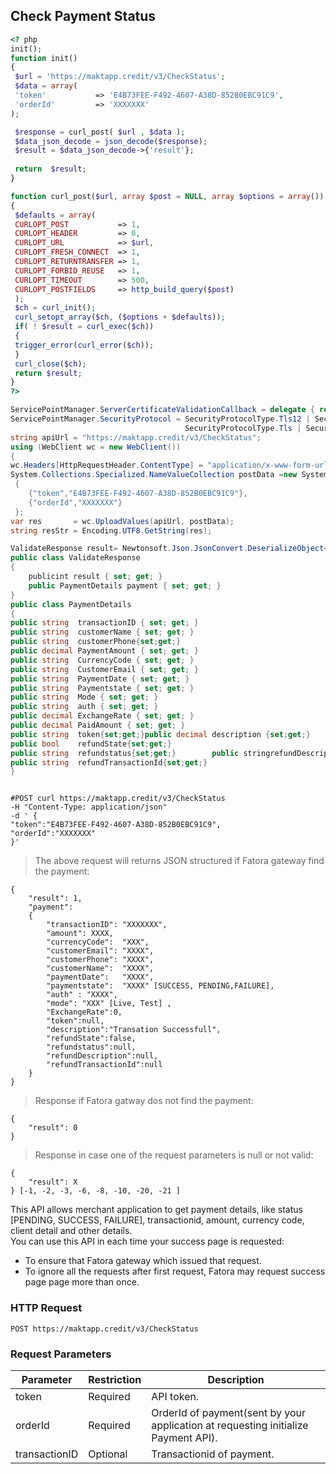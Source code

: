 ## Check Payment Status
```php
<? php
init();
function init()
{
 $url = 'https://maktapp.credit/v3/CheckStatus';
 $data = array(
 'token'		   => 'E4B73FEE-F492-4607-A38D-852B0EBC91C9', 
 'orderId'		   => 'XXXXXXX' 
);

 $response = curl_post( $url , $data );
 $data_json_decode = json_decode($response);
 $result = $data_json_decode->{'result'};
 
 return  $result;
}

function curl_post($url, array $post = NULL, array $options = array())
{ 
 $defaults = array(
 CURLOPT_POST 			=> 1,
 CURLOPT_HEADER 		=> 0,
 CURLOPT_URL 			=> $url,
 CURLOPT_FRESH_CONNECT  => 1,
 CURLOPT_RETURNTRANSFER => 1,
 CURLOPT_FORBID_REUSE 	=> 1,
 CURLOPT_TIMEOUT 		=> 500,
 CURLOPT_POSTFIELDS 	=> http_build_query($post)
 );
 $ch = curl_init();
 curl_setopt_array($ch, ($options + $defaults));
 if( ! $result = curl_exec($ch))
 {
 trigger_error(curl_error($ch));
 }
 curl_close($ch);
 return $result;
}
?>
```

```csharp
ServicePointManager.ServerCertificateValidationCallback = delegate { return true; };
ServicePointManager.SecurityProtocol = SecurityProtocolType.Tls12 | SecurityProtocolType.Tls11 | 
									   SecurityProtocolType.Tls | SecurityProtocolType.Ssl3;
string apiUrl = "https://maktapp.credit/v3/CheckStatus";
using (WebClient wc = new WebClient())
{
wc.Headers[HttpRequestHeader.ContentType] = "application/x-www-form-urlencoded";
System.Collections.Specialized.NameValueCollection postData =new System.Collections.Specialized.NameValueCollection();
 {
	{"token","E4B73FEE-F492-4607-A38D-852B0EBC91C9"},        
	{"orderId","XXXXXXX"}
 };
var res 	  = wc.UploadValues(apiUrl, postData);
string resStr = Encoding.UTF8.GetString(res);

ValidateResponse result= Newtonsoft.Json.JsonConvert.DeserializeObject<ValidateResponse>(resStr);
public class ValidateResponse
{
	publicint result { set; get; }
	public PaymentDetails payment { set; get; }
}
public class PaymentDetails
{
public string  transactionID { set; get; }
public string  customerName { set; get; }
public string  customerPhone{set;get;}
public decimal PaymentAmount { set; get; }
public string  CurrencyCode { set; get; }
public string  CustomerEmail { set; get; }
public string  PaymentDate { set; get; }
public string  Paymentstate { set; get; }
public string  Mode { set; get; }
public string  auth { set; get; }
public decimal ExchangeRate { set; get; }
public decimal PaidAmount { set; get; }
public string  token{set;get;}public decimal description {set;get;}
public bool    refundState{set;get;}
public string  refundstatus{set;get;}        public stringrefundDescription{set;get;}
public string  refundTransactionId{set;get;}
}

```
```javascript

```
```shell
#POST curl https://maktapp.credit/v3/CheckStatus 
-H "Content-Type: application/json"
-d ' { 
"token":"E4B73FEE-F492-4607-A38D-852B0EBC91C9",
"orderId":"XXXXXXX"
}'

```
> The above request will returns JSON structured if Fatora gateway find the payment:

```
{ 
	"result": 1,
    "payment":
	{
		"transactionID": "XXXXXXX",
		"amount": XXXX,
		"currencyCode":  "XXX",
		"customerEmail": "XXXX",
		"customerPhone": "XXXX",
		"customerName":  "XXXX",
		"paymentDate":   "XXXX",
		"paymentstate":  "XXXX" [SUCCESS, PENDING,FAILURE], 
		"auth" : "XXXX",
		"mode": "XXX" [Live, Test] ,
		"ExchangeRate":0,
		"token":null,
		"description":"Transation Successfull",
		"refundState":false,
		"refundstatus":null,
		"refundDescription":null,
		"refundTransactionId":null
	} 
}
```
> Response if Fatora gatway dos not find the payment:

```
{ 
	"result": 0
}
```

> Response in case one of the request parameters is null or not valid:

```
{ 
	"result": X
} [-1, -2, -3, -6, -8, -10, -20, -21 ]

```


This API allows merchant application to get payment details, like status [PENDING, SUCCESS, FAILURE], transactionid, amount, currency code, client detail and other details.<br/>
You can use this API in each time your success page is requested:<br/>

- To ensure that Fatora gateway which issued that request.
- To ignore all the requests after first request, Fatora may request success page page more than once.


### HTTP Request

`POST https://maktapp.credit/v3/CheckStatus`

### Request Parameters

| Parameter |  Restriction	| Description                                          |
|-----------|---------------|------------------------------------------------------|
| token     		| Required |API token.|
| orderId    		| Required |OrderId of payment(sent by your application at requesting initialize Payment API).|
| transactionID     | Optional |Transactionid of payment.|

